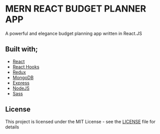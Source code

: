 # MERN REACT BUDGET PLANNER APP

A powerful and elegance budget planning app written in React.JS

## Built with;

- [React](https://tr.reactjs.org/)
- [React Hooks](https://reactjs.org/docs/hooks-intro.html)
- [Redux](https://redux.js.org/)
- [MongoDB](https://mongodb.com/)
- [Express](https://expressjs.com/)
- [NodeJS](https://nodejs.org/)
- [Sass](https://sass-lang.com/)

## License

This project is licensed under the MIT License - see the [LICENSE](LICENSE) file for details

